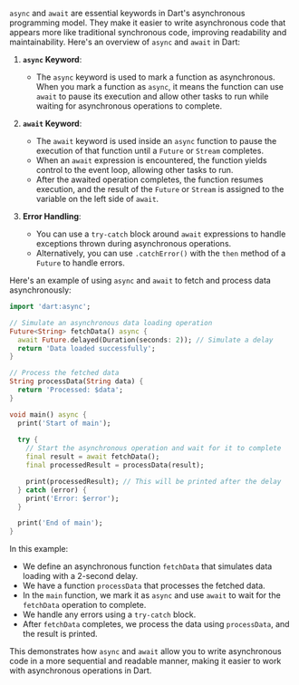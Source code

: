 `async` and `await` are essential keywords in Dart's asynchronous programming model. They make it easier to write asynchronous code that appears more like traditional synchronous code, improving readability and maintainability. Here's an overview of `async` and `await` in Dart:

1. **`async` Keyword**:
   - The `async` keyword is used to mark a function as asynchronous. When you mark a function as `async`, it means the function can use `await` to pause its execution and allow other tasks to run while waiting for asynchronous operations to complete.

2. **`await` Keyword**:
   - The `await` keyword is used inside an `async` function to pause the execution of that function until a `Future` or `Stream` completes.
   - When an `await` expression is encountered, the function yields control to the event loop, allowing other tasks to run.
   - After the awaited operation completes, the function resumes execution, and the result of the `Future` or `Stream` is assigned to the variable on the left side of `await`.

3. **Error Handling**:
   - You can use a `try-catch` block around `await` expressions to handle exceptions thrown during asynchronous operations.
   - Alternatively, you can use `.catchError()` with the `then` method of a `Future` to handle errors.

Here's an example of using `async` and `await` to fetch and process data asynchronously:

```dart
import 'dart:async';

// Simulate an asynchronous data loading operation
Future<String> fetchData() async {
  await Future.delayed(Duration(seconds: 2)); // Simulate a delay
  return 'Data loaded successfully';
}

// Process the fetched data
String processData(String data) {
  return 'Processed: $data';
}

void main() async {
  print('Start of main');
  
  try {
    // Start the asynchronous operation and wait for it to complete
    final result = await fetchData();
    final processedResult = processData(result);

    print(processedResult); // This will be printed after the delay
  } catch (error) {
    print('Error: $error');
  }

  print('End of main');
}
```

In this example:

- We define an asynchronous function `fetchData` that simulates data loading with a 2-second delay.
- We have a function `processData` that processes the fetched data.
- In the `main` function, we mark it as `async` and use `await` to wait for the `fetchData` operation to complete.
- We handle any errors using a `try-catch` block.
- After `fetchData` completes, we process the data using `processData`, and the result is printed.

This demonstrates how `async` and `await` allow you to write asynchronous code in a more sequential and readable manner, making it easier to work with asynchronous operations in Dart.